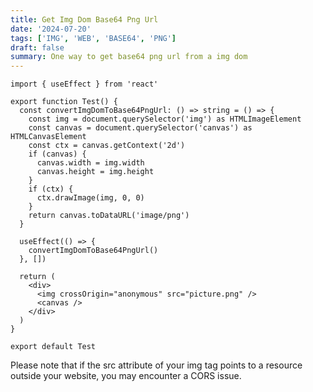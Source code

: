 ```yaml
---
title: Get Img Dom Base64 Png Url
date: '2024-07-20'
tags: ['IMG', 'WEB', 'BASE64', 'PNG']
draft: false
summary: One way to get base64 png url from a img dom
---
```


```tsx
import { useEffect } from 'react'

export function Test() {
  const convertImgDomToBase64PngUrl: () => string = () => {
    const img = document.querySelector('img') as HTMLImageElement
    const canvas = document.querySelector('canvas') as HTMLCanvasElement
    const ctx = canvas.getContext('2d')
    if (canvas) {
      canvas.width = img.width
      canvas.height = img.height
    }
    if (ctx) {
      ctx.drawImage(img, 0, 0)
    }
    return canvas.toDataURL('image/png')
  }

  useEffect(() => {
    convertImgDomToBase64PngUrl()
  }, [])

  return (
    <div>
      <img crossOrigin="anonymous" src="picture.png" />
      <canvas />
    </div>
  )
}

export default Test
```

Please note that if the src attribute of your img tag points to a resource outside your website, you may encounter a CORS issue.

